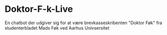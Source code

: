 # Doktor-F-k-Live
En chatbot der udgiver sig for at være brevkasseskribenten "Doktor Føk" fra studenterbladet Mads Føk ved Aarhus Univsersitet
